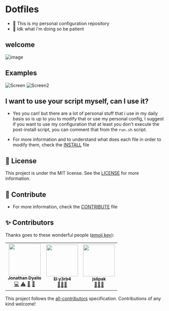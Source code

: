 # Dotfiles

- 🐧 This is my personal configuration repository
- 🥺 Idk what i'm doing so be patient

## welcome

![image](https://data.whicdn.com/images/245075010/original.gif)

## Examples

![Screen](https://user-images.githubusercontent.com/68082746/189459762-ffae4a9f-cd24-426c-be43-f8b13e372d12.png)
![Screen2](https://user-images.githubusercontent.com/68082746/189459902-8cce450a-8be7-4e02-b6df-9254bd28a3ce.png)

## I want to use your script myself, can I use it?

- Yes you can! but there are a lot of personal stuff that i use in my daily basis so is up to you to modify that or use my personal config, I suggest if you want to use my configuration that at least you don't execute the post-install script, you can comment that from the `run.sh` script.

- For more information and to understand what does each file in order to modify them, check the [INSTALL](./INSTALL.md) file

## 📝 License

This project is under the MIT license. See the [LICENSE](./LICENSE) for more information.

## 🤝 Contribute

- For more information, check the [CONTRIBUTE](./CONTRIBUTE.md) file

## ✨ Contributors

Thanks goes to these wonderful people ([emoji key](https://allcontributors.org/docs/en/emoji-key)):

<!-- ALL-CONTRIBUTORS-LIST:START - Do not remove or modify this section -->
<!-- prettier-ignore-start -->
<!-- markdownlint-disable -->
<table>
  <tr>
    <td align="center"><a href="https://jonathan.com.ar/es"><img src="https://avatars.githubusercontent.com/u/68082746?v=4?s=100" width="100px;" alt=""/><br /><sub><b>Jonathan Dyallo</b></sub></a><br /><a href="#!" title="Code">💻</a> <a href="#!" title="Tests">⚠️</a> <a href="#!" title="Documentation">📖</a> <a href="#maintenance-jd-apprentice" title="Maintenance">🚧</a></td>
    <td align="center"><a href="https://www.y3rb1t4.com.ar/"><img src="https://avatars.githubusercontent.com/u/12781133?v=4" width="100px;" alt=""/><br /><sub><b>El y3rb4</b></sub></a><br /><a href="#!" title="Ideas">🤔</a><a href="#!" title="mentoring">🧑‍🏫 </a></td>
    <td align="center"><a href="https://github.com/jslipak"><img src="https://avatars.githubusercontent.com/u/25742978?v=4" width="100px;" alt=""/><br /><sub><b>jslipak</b></sub></a><br /><a href="#!" title="Ideas">🤔</a><a href="#!" title="mentoring">🧑‍🏫 </a></td>
  </tr>
</table>

<!-- markdownlint-restore -->
<!-- prettier-ignore-end -->

<!-- ALL-CONTRIBUTORS-LIST:END -->

This project follows the [all-contributors](https://github.com/all-contributors/all-contributors) specification. Contributions of any kind welcome!
